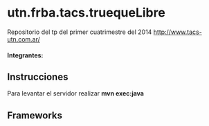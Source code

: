 utn.frba.tacs.truequeLibre
===========================

Repositorio del tp del primer cuatrimestre del 2014 http://www.tacs-utn.com.ar/

#### Integrantes:

## Instrucciones

Para levantar el servidor realizar **mvn exec:java**  

## Frameworks


